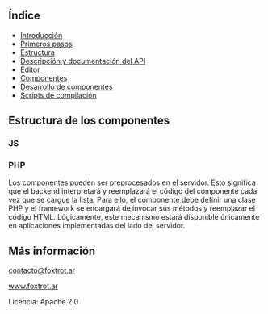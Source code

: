 ## Índice

- [Introducción](../README.md)
- [Primeros pasos](primeros-pasos.md)
- [Estructura](estructura.md)
- [Descripción y documentación del API](api.md)
- [Editor](editor.md)
- [Componentes](componentes.md)
- [Desarrollo de componentes](componentes-estructura.md)
- [Scripts de compilación](scripts.md)

## Estructura de los componentes

### JS

### PHP

Los componentes pueden ser preprocesados en el servidor. Esto significa que el backend interpretará y reemplazará el código del componente cada vez que se cargue la lista. Para ello, el componente debe definir una clase PHP y el framework se encargará de invocar sus métodos y reemplazar el código HTML. Lógicamente, este mecanismo estará disponible únicamente en aplicaciones implementadas del lado del servidor.

## Más información

contacto@foxtrot.ar

www.foxtrot.ar

Licencia: Apache 2.0
